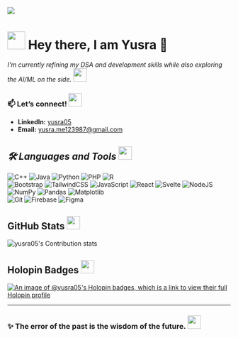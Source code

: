 ![](https://komarev.com/ghpvc/?username=yusraSyed05&color=ff69b4) 
# <img src="https://github.com/user-attachments/assets/09c452c4-b08f-4178-a836-9a31b2baf0f7" width="40"/>  Hey there, I am Yusra 💖
*I'm currently refining my DSA and development skills while also exploring the AI/ML on the side.*  <img src="https://github.com/user-attachments/assets/3a4a36fe-f004-4de7-aaba-5f0e0276b0d8" width="30"/>

### 📫 Let’s connect! <img src="https://github.com/user-attachments/assets/6cff8676-4ad3-4db4-8a82-9413fdebdecc" width="30"/> 


- **LinkedIn:** [yusra05](https://www.linkedin.com/in/yusra05/)  
- **Email:** yusra.me123987@gmail.com  

## *🛠 Languages and Tools*  <img src="https://github.com/user-attachments/assets/4f3e85a0-469d-43a1-bdb4-5ded413143cc" width="30"/> 

 ![C++](https://img.shields.io/badge/c++-%2300599C.svg?style=for-the-badge&logo=c%2B%2B&logoColor=white) ![Java](https://img.shields.io/badge/java-%23ED8B00.svg?style=for-the-badge&logo=openjdk&logoColor=white) ![Python](https://img.shields.io/badge/python-3670A0?style=for-the-badge&logo=python&logoColor=ffdd54) ![PHP](https://img.shields.io/badge/php-%23777BB4.svg?style=for-the-badge&logo=php&logoColor=white)  ![R](https://img.shields.io/badge/r-%23276DC3.svg?style=for-the-badge&logo=r&logoColor=white)   
![Bootstrap](https://img.shields.io/badge/bootstrap-%238511FA.svg?style=for-the-badge&logo=bootstrap&logoColor=white)  ![TailwindCSS](https://img.shields.io/badge/tailwindcss-%2338B2AC.svg?style=for-the-badge&logo=tailwind-css&logoColor=white) ![JavaScript](https://img.shields.io/badge/javascript-%23323330.svg?style=for-the-badge&logo=javascript&logoColor=%23F7DF1E)  ![React](https://img.shields.io/badge/react-%2320232a.svg?style=for-the-badge&logo=react&logoColor=%2361DAFB) ![Svelte](https://img.shields.io/badge/svelte-%23f1413d.svg?style=for-the-badge&logo=svelte&logoColor=white) ![NodeJS](https://img.shields.io/badge/node.js-6DA55F?style=for-the-badge&logo=node.js&logoColor=white)  
![NumPy](https://img.shields.io/badge/numpy-%23013243.svg?style=for-the-badge&logo=numpy&logoColor=white) ![Pandas](https://img.shields.io/badge/pandas-%23150458.svg?style=for-the-badge&logo=pandas&logoColor=white) ![Matplotlib](https://img.shields.io/badge/Matplotlib-%23ffffff.svg?style=for-the-badge&logo=Matplotlib&logoColor=black)   
![Git](https://img.shields.io/badge/git-%23F05033.svg?style=for-the-badge&logo=git&logoColor=white) ![Firebase](https://img.shields.io/badge/firebase-%23039BE5.svg?style=for-the-badge&logo=firebase) ![Figma](https://img.shields.io/badge/figma-%23F24E1E.svg?style=for-the-badge&logo=figma&logoColor=white) 
 

## GitHub Stats <img src="https://github.com/user-attachments/assets/a2ee722a-68a7-49a4-a33c-5822660345ba" width="30"/>

![yusra05's Contribution stats](https://github-stats-card-generator.vercel.app/api/svg?username=yusraSyed05&type=contributions&theme=radical) 

## Holopin Badges <img src="https://github.com/user-attachments/assets/15755197-bdc9-42dc-b1c4-22bac820ffa8" width="30"/>


[![An image of @yusra05's Holopin badges, which is a link to view their full Holopin profile](https://holopin.me/yusra05)](https://holopin.io/@yusra05)

---

### ✨ The error of the past is the wisdom of the future. <img src="https://github.com/user-attachments/assets/09b385ff-6bbf-42a5-8539-3f01e50539b9" width="30"/>

